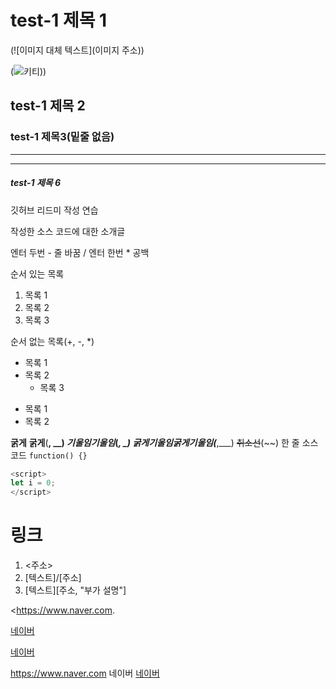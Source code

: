 # test-1 제목 1

(![이미지 대체 텍스트](이미지 주소))

(![키티](https://github.com/Jisoo0419/test-1/commit/6cc1e2cdd33cdc8b17aa8eaa9f76d3f5ff3c94bf)))

## test-1 제목 2
### test-1 제목3(밑줄 없음)
***
---
##### test-1 제목 6

깃허브 리드미 작성 연습

작성한 소스 코드에 대한 소개글

엔터 두번 - 줄 바꿈
/ 엔터 한번 * 공백

순서 있는 목록
1. 목록 1
2. 목록 2
3. 목록 3

순서 없는 목록(+, -, *)
+ 목록 1
+ 목록 2
  + 목록 3
- 목록 1
- 목록 2

**굵게** __굵게__(**, __)
*기울임*_기울임_(*, _)
***굵게기울임***___굵게기울임___(***,___)
~~취소선~~(~~)
한 줄 소스 코드 `function() {}`
``` javascript
<script>
let i = 0;
</script>
```
# 링크
1. <주소>
2. [텍스트]/[주소]
3. [텍스트][주소, "부가 설명"]

<https://www.naver.com.

[네이버](https://www.naver.com)

[네이버](https://www.naver.com, "클릭하여 이동")

<a> https://www.naver.com </a>
<a herf = "주소">네이버</a>
<a href = "주소" alt="설명글">네이버</a>

